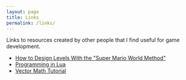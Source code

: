 ```yaml
---
layout: page
title: Links
permalink: /links/
---
```


Links to resources created by other people that I find useful for game 
development.

- [How to Design Levels With the "Super Mario World Method"](https://gamedevelopment.tutsplus.com/articles/how-to-design-levels-with-the-super-mario-world-method--cms-25177)
- [Programming in Lua](https://www.lua.org/pil/contents.html)
- [Vector Math Tutorial](https://2dengine.com/?p=vectors)
